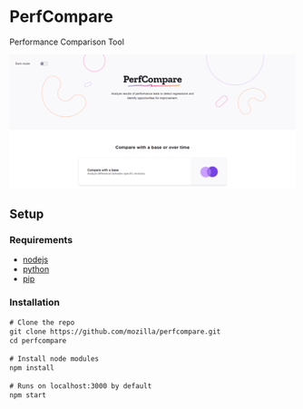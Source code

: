 # PerfCompare

Performance Comparison Tool

![screenshot](screenshot.png)

## Setup

### Requirements

-   [nodejs](https://nodejs.org/en/download/)
-   [python](https://www.python.org/downloads/release/python-369/)
-   [pip](https://pip.pypa.io/en/stable/installation/)

### Installation

```
# Clone the repo
git clone https://github.com/mozilla/perfcompare.git
cd perfcompare

# Install node modules
npm install

# Runs on localhost:3000 by default
npm start
```
